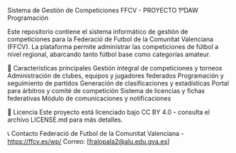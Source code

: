 Sistema de Gestión de Competiciones FFCV - PROYECTO 1ºDAW Programación

Este repositorio contiene el sistema informático de gestión de competiciones para la Federació de Futbol de la Comunitat Valenciana (FFCV). La plataforma permite administrar las competiciones de fútbol a nivel regional, abarcando tanto fútbol base como categorías amateur.

🚀 Características principales
Gestión integral de competiciones y torneos
Administración de clubes, equipos y jugadores federados
Programación y seguimiento de partidos
Generación de clasificaciones y estadísticas
Portal para árbitros y comité de competición
Sistema de licencias y fichas federativas
Módulo de comunicaciones y notificaciones

📄 Licencia
Este proyecto está licenciado bajo CC BY 4.0 - consulta el archivo LICENSE.md para más detalles.

📞 Contacto
Federació de Futbol de la Comunitat Valenciana - https://ffcv.es/wp/
Correo: [fralopala2@alu.edu.gva.es]
